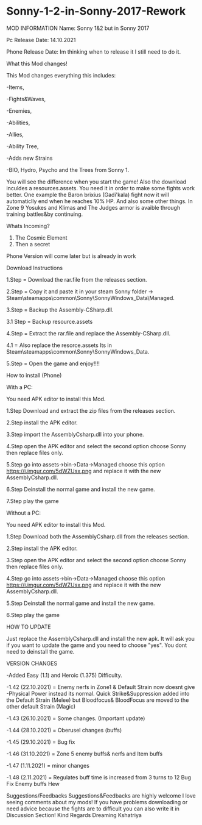 # Sonny-1-2-in-Sonny-2017-Rework
MOD INFORMATION 
Name: Sonny 1&2 but in Sonny 2017

Pc Release Date: 14.10.2021

Phone Release Date: Im thinking when to release it I still need to do it.

What this Mod changes! 

This Mod changes everything this includes:

-Items,

-Fights&Waves,

-Enemies,

-Abilities,

-Allies,

-Ability Tree,

-Adds new Strains

-BIO, Hydro, Psycho and the Trees from Sonny 1.

You will see the difference when you start the game!
Also the download inculdes a resources.assets. You need it in order to make some fights work better. One example the Baron brixius (Gadi'kala) fight now it will automaticlly end when he reaches 10% HP. And also some other things.
In Zone 9 Yosukes and Klimas and The Judges armor is avaible through training battles&by continuing.

Whats Incoming? 
1. The Cosmic Element
2. Then a secret

Phone Version will come later but is already in work

Download Instructions

1.Step = Download the rar.file from the releases section.

2.Step = Copy it and paste it in your steam Sonny folder -> Steam\steamapps\common\Sonny\SonnyWindows_Data\Managed.

3.Step = Backup the Assembly-CSharp.dll.

3.1 Step = Backup resource.assets

4.Step = Extract the rar.file and replace the Assembly-CSharp.dll.

4.1 = Also replace the resorce.assets
Its in Steam\steamapps\common\Sonny\SonnyWindows_Data.

5.Step = Open the game and enjoy!!!!

How to install (Phone)

With a PC:

You need APK editor to install this Mod.

1.Step Download and extract the zip files from the releases section.

2.Step install the APK editor.

3.Step import the AssemblyCsharp.dll into your phone.

4.Step open the APK editor and select the second option choose Sonny then replace files only.

5.Step go into assets->bin->Data->Managed choose this option https://i.imgur.com/5dWZUsx.png and replace it with the new AssemblyCsharp.dll.

6.Step Deinstall the normal game and install the new game.

7.Step play the game

Without a PC:

You need APK editor to install this Mod.

1.Step Download both the AssemblyCsharp.dll from the releases section.

2.Step install the APK editor.

3.Step open the APK editor and select the second option choose Sonny then replace files only.

4.Step go into assets->bin->Data->Managed choose this option https://i.imgur.com/5dWZUsx.png and replace it with the new AssemblyCsharp.dll.

5.Step Deinstall the normal game and install the new game.

6.Step play the game

HOW TO UPDATE

Just replace the AssemblyCsharp.dll and install the new apk. It will ask you if you want to update the game and you need to choose "yes". You dont need to deinstall the game.

VERSION CHANGES 

-Added Easy (1.1) and Heroic (1.375) Difficulty.

-1.42 (22.10.2021) = Enemy nerfs in Zone1 & Default Strain now doesnt give -Physical Power instead its normal. Quick Strike&Suppression added into the Default Strain (Melee) but Bloodfocus& BloodFocus are moved to the other default Strain (Magic)

-1.43 (26.10.2021) = Some changes. (Important update)

-1.44 (28.10.2021) = Oberusel changes (buffs)

-1.45 (29.10.2021) = Bug fix

-1.46 (31.10.2021) = Zone 5 enemy buffs& nerfs and Item buffs 

-1.47 (1.11.2021) = minor changes

-1.48 (2.11.2021) = 
    Regulates buff time is increased from 3 turns to 12
    Bug Fix
    Enemy buffs Hew


Suggestions/Feedbacks 
Suggestions&Feedbacks are highly welcome I love seeing comments about my mods!
If you have problems downloading or need advice because the fights are to difficult you can also write it in Discussion Section!
Kind Regards
Dreaming Kshatriya
